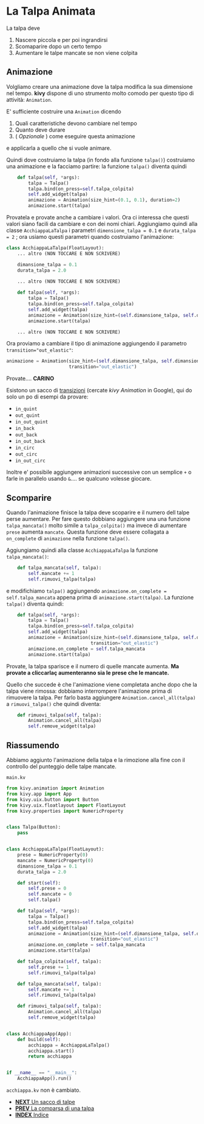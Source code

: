 # La Talpa Animata

La talpa deve 

1. Nascere piccola e per poi ingrandirsi
2. Scomaparire dopo un certo tempo
3. Aumentare le talpe mancate se non viene colpita

## Animazione

Volgliamo creare una animazione dove la talpa modifica la sua dimensione nel tempo. **kivy** dispone di uno strumento
molto comodo per questo tipo di attività: `Animation`.

E' sufficiente costruire una `Animation` dicendo 

1. Quali caratteristiche devono cambiare nel tempo
2. Quanto deve durare
3. ( *Opzionale* ) come eseguire questa animazione

e applicarla a quello che si vuole animare.

Quindi dove costruiamo la talpa (in fondo alla funzione `talpa()`) costruiamo una animazione e la facciamo partire: la
funzione `talpa()` diventa quindi
 
```python
    def talpa(self, *args):
        talpa = Talpa()
        talpa.bind(on_press=self.talpa_colpita)
        self.add_widget(talpa)
        animazione = Animation(size_hint=(0.1, 0.1), duration=2)
        animazione.start(talpa)
```

Provatela e provate anche a cambiare i valori. Ora ci interessa che questi valori siano facili da cambiare e con dei
nomi chiari. Aggiungiamo quindi alla classe `AcchiappaLaTalpa` i parametri `dimensione_talpa = 0.1` e `durata_talpa = 2`
; ora usiamo questi parametri quando costruiamo l'animazione:

```python
class AcchiappaLaTalpa(FloatLayout):
    ... altro (NON TOCCARE E NON SCRIVERE)

    dimansione_talpa = 0.1
    durata_talpa = 2.0

    ... altro (NON TOCCARE E NON SCRIVERE)
    
    def talpa(self, *args):
        talpa = Talpa()
        talpa.bind(on_press=self.talpa_colpita)
        self.add_widget(talpa)
        animazione = Animation(size_hint=(self.dimansione_talpa, self.dimansione_talpa), duration=self.durata_talpa)
        animazione.start(talpa)

    ... altro (NON TOCCARE E NON SCRIVERE)
```

Ora proviamo a cambiare il tipo di animazione aggiungendo il parametro `transition="out_elastic"`:

```python
animazione = Animation(size_hint=(self.dimansione_talpa, self.dimansione_talpa), duration=self.durata_talpa, 
                       transition="out_elastic")
```

Provate.... **CARINO**

Esistono un sacco di [transizioni](https://kivy.org/docs/api-kivy.animation.html#kivy.animation.AnimationTransition) 
(cercate *kivy Animation* in Google),  qui do solo un po di esempi da provare:

* `in_quint`
* `out_quint`
* `in_out_quint`
* `in_back`
* `out_back`
* `in_out_back`
* `in_circ`
* `out_circ`
* `in_out_circ`
 
Inoltre e' possibile aggiungere animazioni successive con un semplice `+` o farle in parallelo usando `&`.... se 
qualcuno volesse giocare.

## Scomparire

Quando l'animazione finisce la talpa deve scoparire e il numero dell talpe perse aumentare. Per fare questo dobbiano
aggiungere una una funzione `talpa_mancata()` molto simile a `talpa_colpita()` ma invece di aumentare `prese` aumenta
`mancate`. Questa funzione deve essere collagata a `on_complete` di `animazione` nella funzione `talpa()`.

Aggiungiamo quindi alla classe `AcchiappaLaTalpa` la funzione `talpa_mancata()`:

```python
    def talpa_mancata(self, talpa):
        self.mancate += 1
        self.rimuovi_talpa(talpa)
```

e modifichiamo `talpa()` aggiungendo `animazione.on_complete = self.talpa_mancata` appena prima di 
`animazione.start(talpa)`. La funzione `talpa()` diventa quindi:

```python
    def talpa(self, *args):
        talpa = Talpa()
        talpa.bind(on_press=self.talpa_colpita)
        self.add_widget(talpa)
        animazione = Animation(size_hint=(self.dimansione_talpa, self.dimansione_talpa), duration=self.durata_talpa,
                               transition="out_elastic")
        animazione.on_complete = self.talpa_mancata
        animazione.start(talpa)
```

Provate, la talpa sparisce e il numero di quelle mancate aumenta. **Ma provate a cliccarlaç aumenteranno sia le 
prese che le mancate.**

Quello che succede è che l'animazione viene completata anche dopo che la talpa viene rimossa: dobbiamo interrompere 
l'animazione prima di rimuovere la talpa. Per farlo basta aggiungere `Animation.cancel_all(talpa)` a `rimuovi_talpa()` 
che quindi diventa:

```python
    def rimuovi_talpa(self, talpa):
        Animation.cancel_all(talpa)
        self.remove_widget(talpa)
```

## Riassumendo

Abbiamo aggiunto l'animazione della talpa e la rimozione alla fine con il controllo del punteggio delle talpe mancate.

`main.kv`
```python
from kivy.animation import Animation
from kivy.app import App
from kivy.uix.button import Button
from kivy.uix.floatlayout import FloatLayout
from kivy.properties import NumericProperty


class Talpa(Button):
    pass


class AcchiappaLaTalpa(FloatLayout):
    prese = NumericProperty(0)
    mancate = NumericProperty(0)
    dimansione_talpa = 0.1
    durata_talpa = 2.0

    def start(self):
        self.prese = 0
        self.mancate = 0
        self.talpa()

    def talpa(self, *args):
        talpa = Talpa()
        talpa.bind(on_press=self.talpa_colpita)
        self.add_widget(talpa)
        animazione = Animation(size_hint=(self.dimansione_talpa, self.dimansione_talpa), duration=self.durata_talpa,
                               transition="out_elastic")
        animazione.on_complete = self.talpa_mancata
        animazione.start(talpa)

    def talpa_colpita(self, talpa):
        self.prese += 1
        self.rimuovi_talpa(talpa)

    def talpa_mancata(self, talpa):
        self.mancate += 1
        self.rimuovi_talpa(talpa)

    def rimuovi_talpa(self, talpa):
        Animation.cancel_all(talpa)
        self.remove_widget(talpa)


class AcchiappaApp(App):
    def build(self):
        acchiappa = AcchiappaLaTalpa()
        acchiappa.start()
        return acchiappa


if __name__ == "__main__":
    AcchiappaApp().run()
```

`acchiappa.kv` non è cambiato.

* [**NEXT** Un sacco di talpe](talpe.md)
* [**PREV** La comparsa di una talpa](una_talpa.md)
* [**INDEX** Indice](start.md)
